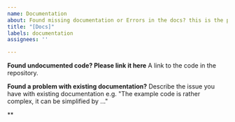 ```yaml
---
name: Documentation
about: Found missing documentation or Errors in the docs? this is the place to go.
title: "[Docs]"
labels: documentation
assignees: ''

---
```


**Found undocumented code? Please link it here**
A link to the code in the repository.

**Found a problem with existing documentation?**
Describe the issue you have with existing documentation e.g. "The example code is rather complex, it can be simplified by ..."

**